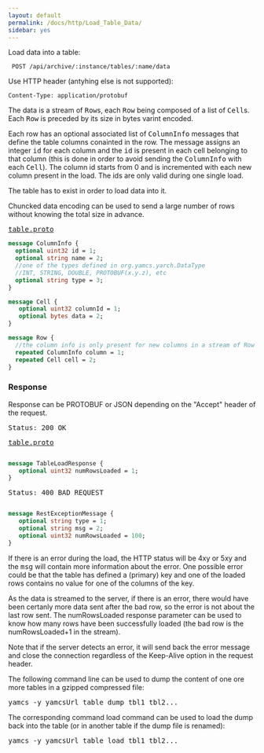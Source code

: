 ```yaml
---
layout: default
permalink: /docs/http/Load_Table_Data/
sidebar: yes
---
```


Load data into a table:

     POST /api/archive/:instance/tables/:name/data
    
Use HTTP header (antyhing else is not supported):

    Content-Type: application/protobuf

The data is a stream of <tt>Row</tt>s, each <tt>Row</tt> being composed of a list of <tt>Cell</tt>s. Each <tt>Row</tt> is preceded by its size in bytes varint encoded.

Each row has an optional associated list of <tt>ColumnInfo</tt> messages that define the table columns conainted in the row. The <ColumnInfo> message assigns an integer <tt>id</tt> for each column and the <tt>id</tt> is present in each cell belonging to that column (this is done in order to avoid sending the <tt>ColumnInfo</tt> with each <tt>Cell</tt>). The column id starts from 0 and is incremented with each new column present in the load. The ids are only valid during one single load.

The table has to exist in order to load data into it.

Chuncked data encoding can be used to send a large number of rows without knowing the total size in advance.


<pre class="r header"><a href="{{ site.proto }}/table/table.proto">table.proto</a></pre>
```proto
message ColumnInfo {
  optional uint32 id = 1;
  optional string name = 2;
  //one of the types defined in org.yamcs.yarch.DataType
  //INT, STRING, DOUBLE, PROTOBUF(x.y.z), etc
  optional string type = 3; 
}

message Cell {
   optional uint32 columnId = 1; 
   optional bytes data = 2;
}

message Row {
  //the column info is only present for new columns in a stream of Row messages
  repeated ColumnInfo column = 1; 
  repeated Cell cell = 2;
}
```


### Response
Response can be PROTOBUF or JSON depending on the "Accept" header of the request.

<pre class="header">Status: 200 OK</pre>
<pre class="r header"><a href="{{ site.proto }}/table/table.proto">table.proto</a></pre>
```proto

message TableLoadResponse {
   optional uint32 numRowsLoaded = 1;  
}
```
<pre class="header">Status: 400 BAD_REQUEST</pre>
```proto

message RestExceptionMessage {
   optional string type = 1;
   optional string msg = 2;
   optional uint32 numRowsLoaded = 100;
}
```

If there is an error during the load, the HTTP status will be 4xy or 5xy and the <tt>msg</tt> will contain more information about the error. One possible error could be that the table has defined a (primary) key and one of the loaded rows contains no value for one of the columns of the key.

As the data is streamed to the server, if there is an error, there would have been certanly more data sent after the bad row, so the error is not about the last row sent. The numRowsLoaded response parameter can be used to know how many rows have been successfully loaded (the bad row is the numRowsLoaded+1 in the stream).

Note that if the server detects an error, it will send back the error message and close the connection regardless of the Keep-Alive option in the request header.



<div class="hint">
The following command line can be used to dump the content of one ore more tables in a gzipped compressed file:
<pre>yamcs -y yamcsUrl table dump tbl1 tbl2...</pre>

The corresponding command load command can be used to load the dump back into the table (or in another table if the dump file is renamed):
<pre>yamcs -y yamcsUrl table load tbl1 tbl2...</pre>

